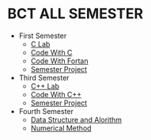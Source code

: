 # BCT ALL SEMESTER

- First Semester
  - [C Lab](./First%20Semester/C%20Lab/)
  - [Code With C](./First%20Semester/Code%20With%20C/)
  - [Code With Fortan](./First%20Semester/Code%20With%20Fortran/)
  - [Semester Project](https://github.com/SusheelThapa/Tic-Tak-Toe)
- Third Semester
  - [C++ Lab](./Third%20Semester/C%2B%2B%20Lab/)
  - [Code With C++](./Third%20Semester/Code%20With%20C%2B%2B/)
  - [Semester Project](https://github.com/SusheelThapa/A-Phone-Call)
- Fourth Semester
  - [Data Structure and Alorithm](./Fourth%20Semester/DSA/)
  - [Numerical Method](./Fourth%20Semester/NM/)
